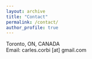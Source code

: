 ```yaml
---
layout: archive
title: "Contact"
permalink: /contact/
author_profile: true
---
```



Toronto, ON, CANADA<br>
Email: carles.corbi [at] gmail.com<br>

